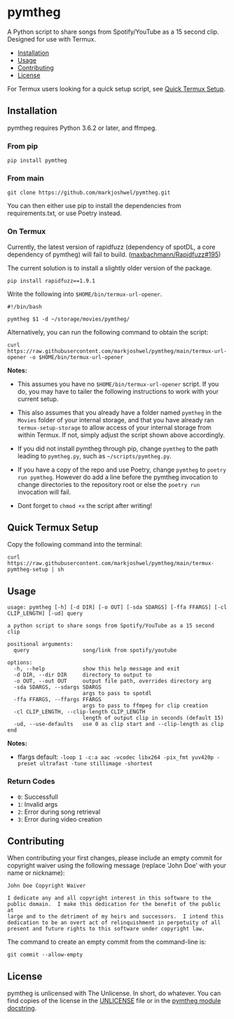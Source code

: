 # pymtheg

A Python script to share songs from Spotify/YouTube as a 15 second clip. Designed for
use with Termux.

- [Installation](#installation)
- [Usage](#usage)
- [Contributing](#contributing)
- [License](#license)

For Termux users looking for a quick setup script, see
[Quick Termux Setup](#quick-termux-setup).

## Installation

pymtheg requires Python 3.6.2 or later, and ffmpeg.

### From pip

```text
pip install pymtheg
```

### From main

```text
git clone https://github.com/markjoshwel/pymtheg.git
``````

You can then either use pip to install the dependencies from requirements.txt, or use Poetry instead.

### On Termux

Currently, the latest version of rapidfuzz (dependency of spotDL, a core dependency of
pymtheg) will fail to build.
([maxbachmann/Rapidfuzz#195](https://github.com/maxbachmann/RapidFuzz/issues/195))

The current solution is to install a slightly older version of the package.

```text
pip install rapidfuzz==1.9.1
```

Write the following into `$HOME/bin/termux-url-opener`.

```text
#!/bin/bash

pymtheg $1 -d ~/storage/movies/pymtheg/
```

Alternatively, you can run the following command to obtain the script:

```text
curl https://raw.githubusercontent.com/markjoshwel/pymtheg/main/termux-url-opener -o $HOME/bin/termux-url-opener
```

**Notes:**

- This assumes you have no `$HOME/bin/termux-url-opener` script. If you do, you may have
 to tailer the following instructions to work with your current setup.

- This also assumes that you already have a folder named `pymtheg` in the `Movies`
  folder of your internal storage, and that you have already ran `termux-setup-storage`
  to allow access of your internal storage from within Termux. If not, simply adjust the
  script shown above accordingly.

- If you did not install pymtheg through pip, change `pymtheg` to the path leading to
  `pymtheg.py`, such as `~/scripts/pymtheg.py`.

- If you have a copy of the repo and use Poetry, change `pymtheg` to
  `poetry run pymtheg`. However do add a line before the pymtheg invocation to change
  directories to the repository root or else the `poetry run` invocation will fail.

- Dont forget to `chmod +x` the script after writing!

## Quick Termux Setup

Copy the following command into the terminal:

```text
curl https://raw.githubusercontent.com/markjoshwel/pymtheg/main/termux-pymtheg-setup | sh
```

## Usage

```text
usage: pymtheg [-h] [-d DIR] [-o OUT] [-sda SDARGS] [-ffa FFARGS] [-cl CLIP_LENGTH] [-ud] query

a python script to share songs from Spotify/YouTube as a 15 second clip

positional arguments:
  query                 song/link from spotify/youtube

options:
  -h, --help            show this help message and exit
  -d DIR, --dir DIR     directory to output to
  -o OUT, --out OUT     output file path, overrides directory arg
  -sda SDARGS, --sdargs SDARGS
                        args to pass to spotdl
  -ffa FFARGS, --ffargs FFARGS
                        args to pass to ffmpeg for clip creation
  -cl CLIP_LENGTH, --clip-length CLIP_LENGTH
                        length of output clip in seconds (default 15)
  -ud, --use-defaults   use 0 as clip start and --clip-length as clip end
```

**Notes:**

- ffargs default:
  `-loop 1 -c:a aac -vcodec libx264 -pix_fmt yuv420p -preset ultrafast -tune stillimage -shortest`

### Return Codes

- `0`: Successfull
- `1`: Invalid args
- `2`: Error during song retrieval
- `3`: Error during video creation

## Contributing

When contributing your first changes, please include an empty commit for copyright waiver
using the following message (replace 'John Doe' with your name or nickname):

```text
John Doe Copyright Waiver

I dedicate any and all copyright interest in this software to the
public domain.  I make this dedication for the benefit of the public at
large and to the detriment of my heirs and successors.  I intend this
dedication to be an overt act of relinquishment in perpetuity of all
present and future rights to this software under copyright law.
```

The command to create an empty commit from the command-line is:

```shell
git commit --allow-empty
```

## License

pymtheg is unlicensed with The Unlicense. In short, do whatever. You can find copies of
the license in the [UNLICENSE](UNLICENSE) file or in the
[pymtheg module docstring](pymtheg.py).
